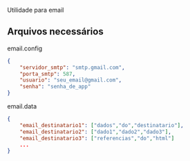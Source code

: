 Utilidade para email


## Arquivos necessários
email.config
```json
{
    "servidor_smtp": "smtp.gmail.com",
    "porta_smtp": 587,
    "usuario": "seu_email@gmail.com",
    "senha": "senha_de_app"
} 
```

email.data
```json
{
    "email_destinatario1": ["dados","do","destinatario"],
    "email_destinatario2": ["dado1","dado2","dado3"],
    "email_destinatario3": ["referencias","do","html"]
    ...
} 
```